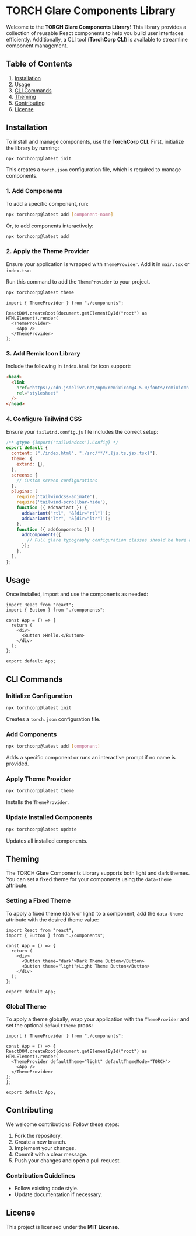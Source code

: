 # TORCH Glare Components Library

Welcome to the **TORCH Glare Components Library**! This library provides a collection of reusable React components to help you build user interfaces efficiently. Additionally, a CLI tool (**TorchCorp CLI**) is available to streamline component management.

## Table of Contents

1. [Installation](#installation)
2. [Usage](#usage)
3. [CLI Commands](#cli-commands)
4. [Theming](#theming)
5. [Contributing](#contributing)
6. [License](#license)

## Installation

To install and manage components, use the **TorchCorp CLI**. First, initialize the library by running:

```sh
npx torchcorp@latest init
```

This creates a `torch.json` configuration file, which is required to manage components.

### 1. Add Components
To add a specific component, run:

```sh
npx torchcorp@latest add [component-name]
```

Or, to add components interactively:

```sh
npx torchcorp@latest add
```

### 2. Apply the Theme Provider
Ensure your application is wrapped with `ThemeProvider`. Add it in `main.tsx` or `index.tsx`:

Run this command to add the `ThemeProvider` to your project.

```sh
npx torchcorp@latest theme
```

```tsx
import { ThemeProvider } from "./components";

ReactDOM.createRoot(document.getElementById("root") as HTMLElement).render(
  <ThemeProvider>
    <App />
  </ThemeProvider>
);
```



### 3. Add Remix Icon Library
Include the following in `index.html` for icon support:

```html
<head>
  <link
    href="https://cdn.jsdelivr.net/npm/remixicon@4.5.0/fonts/remixicon.css"
    rel="stylesheet"
  />
</head>
```

### 4. Configure Tailwind CSS
Ensure your `tailwind.config.js` file includes the correct setup:

```js
/** @type {import('tailwindcss').Config} */
export default {
  content: ["./index.html", "./src/**/*.{js,ts,jsx,tsx}"],
  theme: {
    extend: {},
  },
  screens: {
    // Custom screen configurations
  },
  plugins: [
    require('tailwindcss-animate'),
    require('tailwind-scrollbar-hide'),
    function ({ addVariant }) {
      addVariant("rtl", '&[dir="rtl"]');
      addVariant("ltr", '&[dir="ltr"]');
    },
    function ({ addComponents }) {
      addComponents({
        // Full glare typography configuration classes should be here after run the init command.
      });
    },
  ],
};
```

## Usage

Once installed, import and use the components as needed:

```tsx
import React from "react";
import { Button } from "./components";

const App = () => {
  return (
    <div>
      <Button >Hello.</Button>
    </div>
  );
};

export default App;
```

## CLI Commands

### Initialize Configuration
```sh
npx torchcorp@latest init
```
Creates a `torch.json` configuration file.

### Add Components
```sh
npx torchcorp@latest add [component]
```
Adds a specific component or runs an interactive prompt if no name is provided.

### Apply Theme Provider
```sh
npx torchcorp@latest theme
```
Installs the `ThemeProvider`.

### Update Installed Components
```sh
npx torchcorp@latest update
```
Updates all installed components.


## Theming

The TORCH Glare Components Library supports both light and dark themes. You can set a fixed theme for your components using the `data-theme` attribute.

### Setting a Fixed Theme

To apply a fixed theme (dark or light) to a component, add the `data-theme `attribute with the desired theme value:

```tsx
import React from "react";
import { Button } from "./components";

const App = () => {
  return (
    <div>
      <Button theme="dark">Dark Theme Button</Button>
      <Button theme="light">Light Theme Button</Button>
    </div>
  );
};

export default App;
```

### Global Theme

To apply a theme globally, wrap your application with the `ThemeProvider` and set the optional `defaultTheme` props:


```tsx
import { ThemeProvider } from "./components";

const App = () => {
ReactDOM.createRoot(document.getElementById("root") as HTMLElement).render(
  <ThemeProvider defaultTheme="light" defaultThemeMode="TORCH">
    <App />
  </ThemeProvider>
);
};

export default App;
```

## Contributing

We welcome contributions! Follow these steps:

1. Fork the repository.
2. Create a new branch.
3. Implement your changes.
4. Commit with a clear message.
5. Push your changes and open a pull request.

### Contribution Guidelines
- Follow existing code style.
- Update documentation if necessary.

## License

This project is licensed under the **MIT License**.

